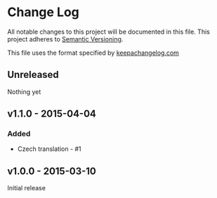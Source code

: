 # Change Log
All notable changes to this project will be documented in this file.
This project adheres to [Semantic Versioning](http://semver.org/).

This file uses the format specified by [keepachangelog.com](http://keepachangelog.com)

## Unreleased
Nothing yet

## v1.1.0 - 2015-04-04
### Added
- Czech translation - #1

## v1.0.0 - 2015-03-10
Initial release
